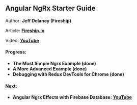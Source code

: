 
## Angular NgRx Starter Guide
Author: **Jeff Delaney (Fireship)**

Article: **[Fireship.io](https://fireship.io/lessons/angular-ngrx-redux-starter-guide)**

Video: **[YouTube](https://www.youtube.com/watch?v=f97ICOaekNU)**

#### Progress:
- **The Most Simple Ngrx Example (done)**
- **A More Advanced Example (done)**
- **Debugging with Redux DevTools for Chrome (done)**

#### Next:
- **Angular Ngrx Effects with Firebase Database: [YouTube](https://www.youtube.com/watch?v=13nWhUndQo4)**

